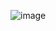 ![image](https://user-images.githubusercontent.com/70349830/114468675-3def8480-9bc2-11eb-8e8c-358ad2b51611.png)
